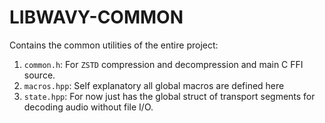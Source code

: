 # **LIBWAVY-COMMON**

Contains the common utilities of the entire project:

1. `common.h`: For `ZSTD` compression and decompression and main C FFI source.
3. `macros.hpp`: Self explanatory all global macros are defined here
4. `state.hpp`: For now just has the global struct of transport segments for decoding audio without file I/O.
